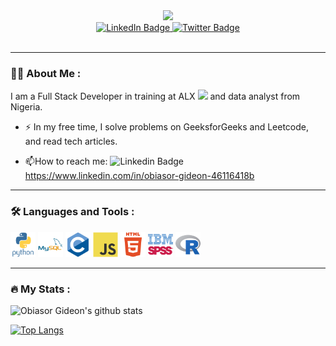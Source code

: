 <div id="header" align="center">
  <img src="https://media.giphy.com/media/kM1uAsTZEKmrFc0bXC/giphy.gif" "width=100"/>
</div>
<div id="badges" align="center">
  <a href="https://www.linkedin.com/in/obiasor-gideon-46116418b">
    <img src="https://img.shields.io/badge/LinkedIn-blue?style=for-the-badge&logo=linkedin&logoColor=white" alt="LinkedIn Badge"/>
  </a>
  <a href="https://mobile.twitter.com/Obiasor">
    <img src="https://img.shields.io/badge/Twitter-blue?style=for-the-badge&logo=twitter&logoColor=white" alt="Twitter Badge"/>
  </a>
</div>
<div id="view" align="center">
  <img src="https://komarev.com/ghpvc/?username=your-DrPlain&style=flat-square&color=blue" alt=""/>
</div>

---

### :woman_technologist: About Me :
I am a Full Stack Developer in training at ALX <img src="https://media.giphy.com/media/WUlplcMpOCEmTGBtBW/giphy.gif" width="30"> and data analyst from Nigeria.

- :zap: In my free time, I solve problems on GeeksforGeeks and Leetcode, and read tech articles.

- :mailbox:How to reach me: ![Linkedin Badge](https://img.shields.io/badge/-kakbar-blue?style=flat&logo=Linkedin&logoColor=white)https://www.linkedin.com/in/obiasor-gideon-46116418b

---

### :hammer_and_wrench: Languages and Tools :

<div>
<img src="https://github.com/devicons/devicon/blob/master/icons/python/python-original-wordmark.svg" title="Git" **alt="Git" width="40" height="40"/>
<img src="https://github.com/devicons/devicon/blob/master/icons/mysql/mysql-original-wordmark.svg" title="Git" **alt="Git" width="40" height="40"/>
<img src="https://github.com/devicons/devicon/blob/master/icons/c/c-original.svg" title="Git" **alt="Git" width="40" height="40"/>
<img src="https://github.com/devicons/devicon/blob/master/icons/javascript/javascript-original.svg" title="Git" **alt="Git" width="40" height="40"/>
<img src="https://github.com/devicons/devicon/blob/master/icons/html5/html5-plain-wordmark.svg" title="Git" **alt="Git" width="40" height="40"/>
<img src="https://github.com/devicons/devicon/blob/master/icons/spss/spss-original.svg" title="Git" **alt="Git" width="40" height="40"/>
<img src="https://github.com/devicons/devicon/blob/master/icons/r/r-original.svg" title="Git" **alt="Git" width="40" height="40"/>
</div>

---

### :fire: My Stats :

![**Obiasor Gideon's** github stats](https://github-readme-stats.vercel.app/api?username=DrPlain&theme=vision-friendly-dark)

[![Top Langs](https://github-readme-stats.vercel.app/api/top-langs/?username=DrPlain&layout=compact&theme=vision-friendly-dark)](https://github.com/anuraghazra/github-readme-stats)
